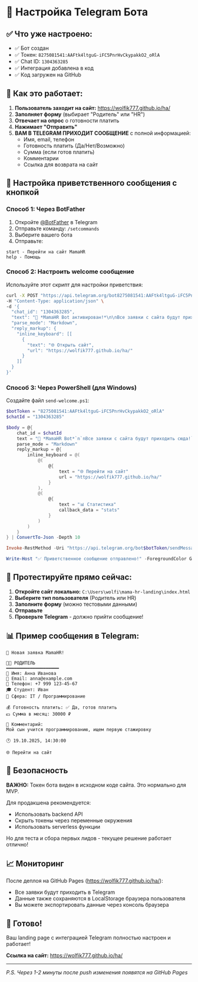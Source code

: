 # 🤖 Настройка Telegram Бота

## ✅ Что уже настроено:

- ✅ Бот создан
- ✅ Токен: `8275081541:AAFtk4ltguG-iFC5PnrHvCkypakkO2_oRlA`
- ✅ Chat ID: `1304363285`
- ✅ Интеграция добавлена в код
- ✅ Код загружен на GitHub

## 🚀 Как это работает:

1. **Пользователь заходит на сайт:** https://wolfik777.github.io/ha/
2. **Заполняет форму** (выбирает "Родитель" или "HR")
3. **Отвечает на опрос** о готовности платить
4. **Нажимает "Отправить"**
5. **ВАМ В TELEGRAM ПРИХОДИТ СООБЩЕНИЕ** с полной информацией:
   - Имя, email, телефон
   - Готовность платить (Да/Нет/Возможно)
   - Сумма (если готов платить)
   - Комментарии
   - Ссылка для возврата на сайт

## 📱 Настройка приветственного сообщения с кнопкой

### Способ 1: Через BotFather

1. Откройте [@BotFather](https://t.me/BotFather) в Telegram
2. Отправьте команду: `/setcommands`
3. Выберите вашего бота
4. Отправьте:
```
start - Перейти на сайт MamaHR
help - Помощь
```

### Способ 2: Настроить welcome сообщение

Используйте этот скрипт для настройки приветствия:

```bash
curl -X POST "https://api.telegram.org/bot8275081541:AAFtk4ltguG-iFC5PnrHvCkypakkO2_oRlA/sendMessage" \
-H "Content-Type: application/json" \
-d '{
  "chat_id": "1304363285",
  "text": "🎯 *MamaHR Bot активирован!*\n\nВсе заявки с сайта будут приходить сюда.\n\nЧто это:\n• Платформа для первой работы студентов\n• Родители оплачивают испытательный срок\n• HR получают мотивированных кандидатов",
  "parse_mode": "Markdown",
  "reply_markup": {
    "inline_keyboard": [[
      {
        "text": "🌐 Открыть сайт",
        "url": "https://wolfik777.github.io/ha/"
      }
    ]]
  }
}'
```

### Способ 3: Через PowerShell (для Windows)

Создайте файл `send-welcome.ps1`:

```powershell
$botToken = "8275081541:AAFtk4ltguG-iFC5PnrHvCkypakkO2_oRlA"
$chatId = "1304363285"

$body = @{
    chat_id = $chatId
    text = "🎯 *MamaHR Bot*`n`nВсе заявки с сайта будут приходить сюда!`n`n📊 Вы будете получать:`n• Имя и контакты`n• Готовность платить`n• Сумму оплаты`n• Тип пользователя (Родитель/HR)"
    parse_mode = "Markdown"
    reply_markup = @{
        inline_keyboard = @(
            @(
                @{
                    text = "🌐 Перейти на сайт"
                    url = "https://wolfik777.github.io/ha/"
                }
            ),
            @(
                @{
                    text = "📊 Статистика"
                    callback_data = "stats"
                }
            )
        )
    }
} | ConvertTo-Json -Depth 10

Invoke-RestMethod -Uri "https://api.telegram.org/bot$botToken/sendMessage" -Method Post -Body $body -ContentType "application/json"

Write-Host "✅ Приветственное сообщение отправлено!" -ForegroundColor Green
```

## 🧪 Протестируйте прямо сейчас:

1. **Откройте сайт локально:** `C:\Users\wolfi\mama-hr-landing\index.html`
2. **Выберите тип пользователя** (Родитель или HR)
3. **Заполните форму** (можно тестовыми данными)
4. **Отправьте**
5. **Проверьте Telegram** - должно прийти сообщение!

## 📊 Пример сообщения в Telegram:

```
🎯 Новая заявка MamaHR!

👩‍👦 РОДИТЕЛЬ
━━━━━━━━━━━━━━━━━━━━
👤 Имя: Анна Иванова
📧 Email: anna@example.com
📱 Телефон: +7 999 123-45-67
🎓 Студент: Иван
💼 Сфера: IT / Программирование

💰 Готовность платить: ✅ Да, готов платить
💵 Сумма в месяц: 30000 ₽

📝 Комментарий:
Мой сын учится программированию, ищем первую стажировку

🕐 19.10.2025, 14:30:00

🌐 Перейти на сайт
```

## 🔐 Безопасность

**ВАЖНО:** Токен бота виден в исходном коде сайта. Это нормально для MVP.

Для продакшена рекомендуется:
- Использовать backend API
- Скрыть токены через переменные окружения
- Использовать serverless функции

Но для теста и сбора первых лидов - текущее решение работает отлично!

## 📈 Мониторинг

После деплоя на GitHub Pages (https://wolfik777.github.io/ha/):
- Все заявки будут приходить в Telegram
- Данные также сохраняются в LocalStorage браузера пользователя
- Вы можете экспортировать данные через консоль браузера

## 🎉 Готово!

Ваш landing page с интеграцией Telegram полностью настроен и работает!

**Ссылка на сайт:** https://wolfik777.github.io/ha/

---

*P.S. Через 1-2 минуты после push изменения появятся на GitHub Pages*

